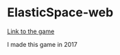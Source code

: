 # ElasticSpace-web

[Link to the game](https://michaelyhuang23.github.io/ElasticSpace-web/)

I made this game in 2017